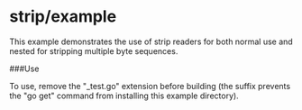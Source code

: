 strip/example
=============

This example demonstrates the use of strip readers for both normal use and nested for stripping multiple byte sequences.

###Use

To use, remove the "_test.go" extension before building (the suffix prevents the "go get" command from installing this example directory).
